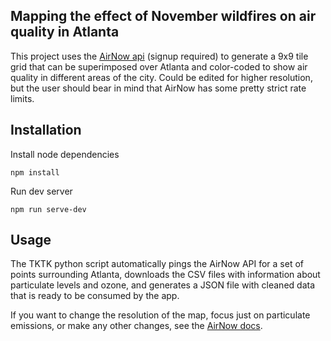 Mapping the effect of November wildfires on air quality in Atlanta
---

This project uses the [AirNow api](https://docs.airnowapi.org/HistoricalObservationsByLatLon/docs) (signup required) to generate a 9x9 tile grid that can be superimposed over Atlanta and color-coded to show air quality in different areas of the city. Could be edited for higher resolution, but the user should bear in mind that AirNow has some pretty strict rate limits.

Installation
---
Install node dependencies

`npm install`

Run dev server

`npm run serve-dev`

Usage
---
The TKTK python script automatically pings the AirNow API for a set of points surrounding Atlanta, downloads the CSV files with information about particulate levels and ozone, and generates a JSON file with cleaned data that is ready to be consumed by the app. 

If you want to change the resolution of the map, focus just on particulate emissions, or make any other changes, see the [AirNow docs](https://docs.airnowapi.org/HistoricalObservationsByLatLon/docs).



